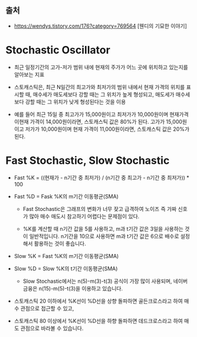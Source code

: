 ## 출처

- https://wendys.tistory.com/176?category=769564 [웬디의 기묘한 이야기]

# Stochastic Oscillator

- 최근 일정기간의 고가-저가 범위 내에 현재의 주가가 어느 곳에 위치하고 있는지를 알아보는 지표

- 스토캐스틱은, 최근 N일간의 최고가와 최저가의 범위 내에서 현재 가격의 위치를 표시할 때, 매수세가 매도세보다 강할 때는 그 위치가 높게 형성되고, 매도세가 매수세보다 강할 때는 그 위치가 낮게 형성된다는 것을 이용

- 예를 들어 최근 15일 중 최고가가 15,000원이고 최저가가 10,000원이며 현재가격이현재 가격이 14,000원이라면, 스토캐스틱 값은 80%가 된다. 고가가 15,000원이고 저가가 10,000원이며 현재 가격이 11,000원이라면, 스토캐스틱 값은 20%가 된다.

# Fast Stochastic, Slow Stochastic

- Fast %K = ((현재가 - n기간 중 최저가) / (n기간 중 최고가 - n기간 중 최저가)) \* 100

- Fast %D = Fask %K의 m기간 이동평균(SMA)

  - Fast Stochastic은 그래프의 변화가 너무 잦고 급격하여 노이즈 즉 가짜 신호가 많아 매수 매도시 참고하기 어렵다는 문제점이 있다.

  - %K를 계산할 때 n기간 값을 5를 사용하고, m과 t기간 값은 3일을 사용하는 것이 일반적입니다. n기간을 10으로 사용하면 m과 t기간 값은 6으로 배수로 설정해서 활용하는 것이 좋습니다.

- Slow %K = Fast %K의 m기간 이동평균(SMA)

- Slow %D = Slow %K의 t기간 이동평균(SMA)

  - Slow Stochastic에서는 n(5)-m(3)-t(3) 공식이 가장 많이 사용되며, 네이버금융은 n(15)-m(5)-t(3)을 이용하고 있습니다.

- 스토캐스틱 20 이하에서 %K선이 %D선을 상향 돌파하면 골든크로스라고 하여 매수 관점으로 접근할 수 있고,

- 스토캐스틱 80 이상에서 %K선이 %D선을 하향 돌파하면 데드크로스라고 하여 매도 관점으로 바라볼 수 있습니다.
